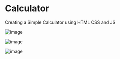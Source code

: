# Calculator

Creating a Simple Calculator using HTML CSS and JS

![image](https://github.com/user-attachments/assets/a683af28-c84e-48dc-b805-934edfd77744)

![image](https://github.com/user-attachments/assets/9dd37a53-d6d5-4dca-8161-48e3824ca74c)

![image](https://github.com/user-attachments/assets/838366d5-bbea-4af8-9471-b3b28ef7f156)

